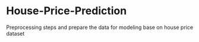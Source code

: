 # House-Price-Prediction
Preprocessing steps and prepare the data for modeling base on house price dataset
